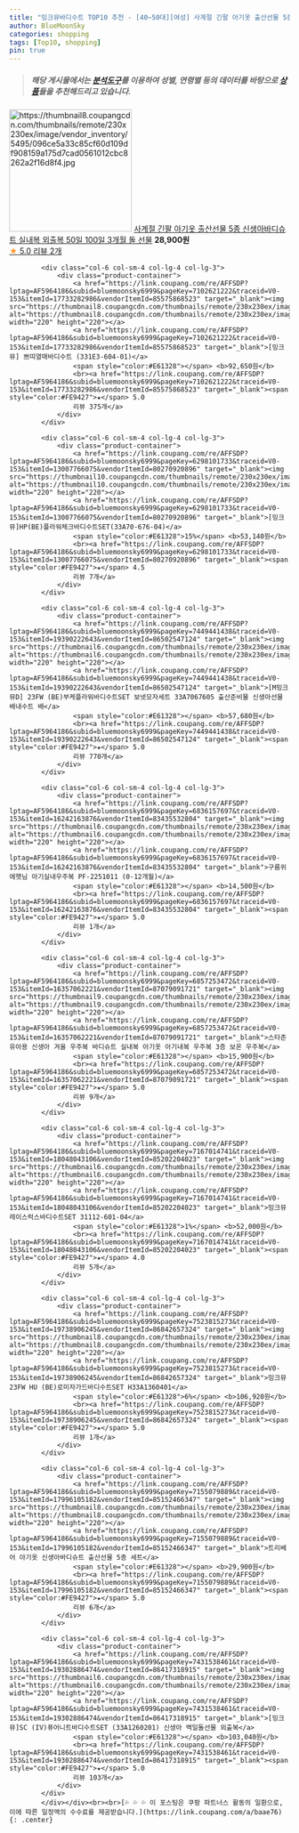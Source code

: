 ```yaml
---
title: "밍크뮤바디수트 TOP10 추천 - [40~50대][여성] 사계절 긴팔 아기옷 출산선물 5종 신생아바디슈트 실내복 외출복 50일 100일 3개월 돌 선물"
author: BlueMoonSky
categories: shopping
tags: [Top10, shopping]
pin: true
---
```


> ##### 해당 게시물에서는 [**분석도구**](https://itemscout.io/)를 이용하여 **성별**, **연령별** 등의 데이터를 바탕으로 [**상품**](https://link.coupang.com/a/baae76)들을 추천해드리고 있습니다.
<div class="container"><div class="row">
            <div class="col-6 col-sm-4 col-lg-4 col-lg-3">
                <div class="product-container">
                    <a href="https://link.coupang.com/re/AFFSDP?lptag=AF5964186&subid=bluemoonsky6999&pageKey=6320743766&traceid=V0-153&itemId=13171821694&vendorItemId=80430480541" target="_blank"><img src="https://thumbnail8.coupangcdn.com/thumbnails/remote/230x230ex/image/vendor_inventory/5495/096ce5a33c85cf60d109df908159a175d7cad0561012cbc8262a2f16d8f4.jpg" alt="https://thumbnail8.coupangcdn.com/thumbnails/remote/230x230ex/image/vendor_inventory/5495/096ce5a33c85cf60d109df908159a175d7cad0561012cbc8262a2f16d8f4.jpg" width="220" height="220"></a>
                    <a href="https://link.coupang.com/re/AFFSDP?lptag=AF5964186&subid=bluemoonsky6999&pageKey=6320743766&traceid=V0-153&itemId=13171821694&vendorItemId=80430480541" target="_blank">사계절 긴팔 아기옷 출산선물 5종 신생아바디슈트 실내복 외출복 50일 100일 3개월 돌 선물</a>
                    <span style="color:#E61328"></span> <b>28,900원</b>
                    <br><a href="https://link.coupang.com/re/AFFSDP?lptag=AF5964186&subid=bluemoonsky6999&pageKey=6320743766&traceid=V0-153&itemId=13171821694&vendorItemId=80430480541" target="_blank"><span style="color:#FE9427">★</span> 5.0
                    리뷰 2개</a>
                </div>
            </div>
            
            <div class="col-6 col-sm-4 col-lg-4 col-lg-3">
                <div class="product-container">
                    <a href="https://link.coupang.com/re/AFFSDP?lptag=AF5964186&subid=bluemoonsky6999&pageKey=7102621222&traceid=V0-153&itemId=17733282986&vendorItemId=85575868523" target="_blank"><img src="https://thumbnail8.coupangcdn.com/thumbnails/remote/230x230ex/image/vendor_inventory/fbf6/c80b29f4e38c2c8000d62d1b9e0b3439f98fd157fc51ac24dbc32a742a4a.jpg" alt="https://thumbnail8.coupangcdn.com/thumbnails/remote/230x230ex/image/vendor_inventory/fbf6/c80b29f4e38c2c8000d62d1b9e0b3439f98fd157fc51ac24dbc32a742a4a.jpg" width="220" height="220"></a>
                    <a href="https://link.coupang.com/re/AFFSDP?lptag=AF5964186&subid=bluemoonsky6999&pageKey=7102621222&traceid=V0-153&itemId=17733282986&vendorItemId=85575868523" target="_blank">[밍크뮤] 쁘띠열매바디수트 (331E3-604-01)</a>
                    <span style="color:#E61328"></span> <b>92,650원</b>
                    <br><a href="https://link.coupang.com/re/AFFSDP?lptag=AF5964186&subid=bluemoonsky6999&pageKey=7102621222&traceid=V0-153&itemId=17733282986&vendorItemId=85575868523" target="_blank"><span style="color:#FE9427">★</span> 5.0
                    리뷰 375개</a>
                </div>
            </div>
            
            <div class="col-6 col-sm-4 col-lg-4 col-lg-3">
                <div class="product-container">
                    <a href="https://link.coupang.com/re/AFFSDP?lptag=AF5964186&subid=bluemoonsky6999&pageKey=6298101733&traceid=V0-153&itemId=13007766075&vendorItemId=80270920896" target="_blank"><img src="https://thumbnail10.coupangcdn.com/thumbnails/remote/230x230ex/image/vendor_inventory/c81a/7ce294a9b6279297ab738d4a6ff4d52bc63b70a6223904355ce065a9e7c1.jpg" alt="https://thumbnail10.coupangcdn.com/thumbnails/remote/230x230ex/image/vendor_inventory/c81a/7ce294a9b6279297ab738d4a6ff4d52bc63b70a6223904355ce065a9e7c1.jpg" width="220" height="220"></a>
                    <a href="https://link.coupang.com/re/AFFSDP?lptag=AF5964186&subid=bluemoonsky6999&pageKey=6298101733&traceid=V0-153&itemId=13007766075&vendorItemId=80270920896" target="_blank">[밍크뮤]HP(BE)플라워체크바디수트SET(33A70-676-04)</a>
                    <span style="color:#E61328">15%</span> <b>53,140원</b>
                    <br><a href="https://link.coupang.com/re/AFFSDP?lptag=AF5964186&subid=bluemoonsky6999&pageKey=6298101733&traceid=V0-153&itemId=13007766075&vendorItemId=80270920896" target="_blank"><span style="color:#FE9427">★</span> 4.5
                    리뷰 7개</a>
                </div>
            </div>
            
            <div class="col-6 col-sm-4 col-lg-4 col-lg-3">
                <div class="product-container">
                    <a href="https://link.coupang.com/re/AFFSDP?lptag=AF5964186&subid=bluemoonsky6999&pageKey=7449441438&traceid=V0-153&itemId=19390222643&vendorItemId=86502547124" target="_blank"><img src="https://thumbnail6.coupangcdn.com/thumbnails/remote/230x230ex/image/vendor_inventory/a7e9/507ce60c03451d430569e9e131551218c21a655883a173c62240b362a703.jpg" alt="https://thumbnail6.coupangcdn.com/thumbnails/remote/230x230ex/image/vendor_inventory/a7e9/507ce60c03451d430569e9e131551218c21a655883a173c62240b362a703.jpg" width="220" height="220"></a>
                    <a href="https://link.coupang.com/re/AFFSDP?lptag=AF5964186&subid=bluemoonsky6999&pageKey=7449441438&traceid=V0-153&itemId=19390222643&vendorItemId=86502547124" target="_blank">[M밍크뮤D] 23FW (BE)부케플라워바디수트SET 보넷모자세트 33A7067605 출산준비물 신생아선물 배내수트 배</a>
                    <span style="color:#E61328"></span> <b>57,680원</b>
                    <br><a href="https://link.coupang.com/re/AFFSDP?lptag=AF5964186&subid=bluemoonsky6999&pageKey=7449441438&traceid=V0-153&itemId=19390222643&vendorItemId=86502547124" target="_blank"><span style="color:#FE9427">★</span> 5.0
                    리뷰 770개</a>
                </div>
            </div>
            
            <div class="col-6 col-sm-4 col-lg-4 col-lg-3">
                <div class="product-container">
                    <a href="https://link.coupang.com/re/AFFSDP?lptag=AF5964186&subid=bluemoonsky6999&pageKey=6836157697&traceid=V0-153&itemId=16242163876&vendorItemId=83435532804" target="_blank"><img src="https://thumbnail6.coupangcdn.com/thumbnails/remote/230x230ex/image/vendor_inventory/e407/b0b8b3abce2aeb26b098ea6f9e8baf2d3c71e07979bc4b7ad837a6112e69.jpg" alt="https://thumbnail6.coupangcdn.com/thumbnails/remote/230x230ex/image/vendor_inventory/e407/b0b8b3abce2aeb26b098ea6f9e8baf2d3c71e07979bc4b7ad837a6112e69.jpg" width="220" height="220"></a>
                    <a href="https://link.coupang.com/re/AFFSDP?lptag=AF5964186&subid=bluemoonsky6999&pageKey=6836157697&traceid=V0-153&itemId=16242163876&vendorItemId=83435532804" target="_blank">구름위에햇님 아기실내우주복 PF-2251011 (0-12개월)</a>
                    <span style="color:#E61328"></span> <b>14,500원</b>
                    <br><a href="https://link.coupang.com/re/AFFSDP?lptag=AF5964186&subid=bluemoonsky6999&pageKey=6836157697&traceid=V0-153&itemId=16242163876&vendorItemId=83435532804" target="_blank"><span style="color:#FE9427">★</span> 5.0
                    리뷰 1개</a>
                </div>
            </div>
            
            <div class="col-6 col-sm-4 col-lg-4 col-lg-3">
                <div class="product-container">
                    <a href="https://link.coupang.com/re/AFFSDP?lptag=AF5964186&subid=bluemoonsky6999&pageKey=6857253472&traceid=V0-153&itemId=16357062221&vendorItemId=87079091721" target="_blank"><img src="https://thumbnail9.coupangcdn.com/thumbnails/remote/230x230ex/image/vendor_inventory/0282/0b8d18a9cd9dad9320250f80068f20cc58286e3f44a6e5747632e6ac338a.JPG" alt="https://thumbnail9.coupangcdn.com/thumbnails/remote/230x230ex/image/vendor_inventory/0282/0b8d18a9cd9dad9320250f80068f20cc58286e3f44a6e5747632e6ac338a.JPG" width="220" height="220"></a>
                    <a href="https://link.coupang.com/re/AFFSDP?lptag=AF5964186&subid=bluemoonsky6999&pageKey=6857253472&traceid=V0-153&itemId=16357062221&vendorItemId=87079091721" target="_blank">스타존 유아용 신생아 겨울 우주복 바디슈트 실내복 아기옷 아기내복 우주복 3층 보온 우주복</a>
                    <span style="color:#E61328"></span> <b>15,900원</b>
                    <br><a href="https://link.coupang.com/re/AFFSDP?lptag=AF5964186&subid=bluemoonsky6999&pageKey=6857253472&traceid=V0-153&itemId=16357062221&vendorItemId=87079091721" target="_blank"><span style="color:#FE9427">★</span> 5.0
                    리뷰 9개</a>
                </div>
            </div>
            
            <div class="col-6 col-sm-4 col-lg-4 col-lg-3">
                <div class="product-container">
                    <a href="https://link.coupang.com/re/AFFSDP?lptag=AF5964186&subid=bluemoonsky6999&pageKey=7167014741&traceid=V0-153&itemId=18048043106&vendorItemId=85202204023" target="_blank"><img src="https://thumbnail6.coupangcdn.com/thumbnails/remote/230x230ex/image/vendor_inventory/cdb8/b9524c8483245c9170c798a4f0b03ab23c0614dfb4b390124b492600d7b6.jpg" alt="https://thumbnail6.coupangcdn.com/thumbnails/remote/230x230ex/image/vendor_inventory/cdb8/b9524c8483245c9170c798a4f0b03ab23c0614dfb4b390124b492600d7b6.jpg" width="220" height="220"></a>
                    <a href="https://link.coupang.com/re/AFFSDP?lptag=AF5964186&subid=bluemoonsky6999&pageKey=7167014741&traceid=V0-153&itemId=18048043106&vendorItemId=85202204023" target="_blank">밍크뮤 레이스럭스바디수트SET 31112-601-04</a>
                    <span style="color:#E61328">1%</span> <b>52,000원</b>
                    <br><a href="https://link.coupang.com/re/AFFSDP?lptag=AF5964186&subid=bluemoonsky6999&pageKey=7167014741&traceid=V0-153&itemId=18048043106&vendorItemId=85202204023" target="_blank"><span style="color:#FE9427">★</span> 4.0
                    리뷰 5개</a>
                </div>
            </div>
            
            <div class="col-6 col-sm-4 col-lg-4 col-lg-3">
                <div class="product-container">
                    <a href="https://link.coupang.com/re/AFFSDP?lptag=AF5964186&subid=bluemoonsky6999&pageKey=7523815273&traceid=V0-153&itemId=19738906245&vendorItemId=86842657324" target="_blank"><img src="https://thumbnail8.coupangcdn.com/thumbnails/remote/230x230ex/image/vendor_inventory/d2d4/7e1c1cc300e1d5e027f909119f3e9a1dec3655806b07198f64b6ac416893.jpg" alt="https://thumbnail8.coupangcdn.com/thumbnails/remote/230x230ex/image/vendor_inventory/d2d4/7e1c1cc300e1d5e027f909119f3e9a1dec3655806b07198f64b6ac416893.jpg" width="220" height="220"></a>
                    <a href="https://link.coupang.com/re/AFFSDP?lptag=AF5964186&subid=bluemoonsky6999&pageKey=7523815273&traceid=V0-153&itemId=19738906245&vendorItemId=86842657324" target="_blank">밍크뮤 23FW HU (BE)로미자가드바디수트SET H33A1360401</a>
                    <span style="color:#E61328">6%</span> <b>106,920원</b>
                    <br><a href="https://link.coupang.com/re/AFFSDP?lptag=AF5964186&subid=bluemoonsky6999&pageKey=7523815273&traceid=V0-153&itemId=19738906245&vendorItemId=86842657324" target="_blank"><span style="color:#FE9427">★</span> 5.0
                    리뷰 1개</a>
                </div>
            </div>
            
            <div class="col-6 col-sm-4 col-lg-4 col-lg-3">
                <div class="product-container">
                    <a href="https://link.coupang.com/re/AFFSDP?lptag=AF5964186&subid=bluemoonsky6999&pageKey=7155079889&traceid=V0-153&itemId=17996105182&vendorItemId=85152466347" target="_blank"><img src="https://thumbnail8.coupangcdn.com/thumbnails/remote/230x230ex/image/vendor_inventory/2996/954005d275c2f644e15aa8fb9737fdfad31e6ce53ea2080e58db5e4af052.jpg" alt="https://thumbnail8.coupangcdn.com/thumbnails/remote/230x230ex/image/vendor_inventory/2996/954005d275c2f644e15aa8fb9737fdfad31e6ce53ea2080e58db5e4af052.jpg" width="220" height="220"></a>
                    <a href="https://link.coupang.com/re/AFFSDP?lptag=AF5964186&subid=bluemoonsky6999&pageKey=7155079889&traceid=V0-153&itemId=17996105182&vendorItemId=85152466347" target="_blank">트리베어 아기옷 신생아바디슈트 출산선물 5종 세트</a>
                    <span style="color:#E61328"></span> <b>29,900원</b>
                    <br><a href="https://link.coupang.com/re/AFFSDP?lptag=AF5964186&subid=bluemoonsky6999&pageKey=7155079889&traceid=V0-153&itemId=17996105182&vendorItemId=85152466347" target="_blank"><span style="color:#FE9427">★</span> 5.0
                    리뷰 6개</a>
                </div>
            </div>
            
            <div class="col-6 col-sm-4 col-lg-4 col-lg-3">
                <div class="product-container">
                    <a href="https://link.coupang.com/re/AFFSDP?lptag=AF5964186&subid=bluemoonsky6999&pageKey=7431538461&traceid=V0-153&itemId=19302886474&vendorItemId=86417318915" target="_blank"><img src="https://thumbnail6.coupangcdn.com/thumbnails/remote/230x230ex/image/vendor_inventory/4d60/c5deaeb8041ad542cc93bff00431be3bd9f3e5f2e04206005478c9842e48.jpg" alt="https://thumbnail6.coupangcdn.com/thumbnails/remote/230x230ex/image/vendor_inventory/4d60/c5deaeb8041ad542cc93bff00431be3bd9f3e5f2e04206005478c9842e48.jpg" width="220" height="220"></a>
                    <a href="https://link.coupang.com/re/AFFSDP?lptag=AF5964186&subid=bluemoonsky6999&pageKey=7431538461&traceid=V0-153&itemId=19302886474&vendorItemId=86417318915" target="_blank">[밍크뮤]SC (IV)퓨어니트바디수트SET (33A1260201) 신생아 백일돌선물 외출복</a>
                    <span style="color:#E61328"></span> <b>103,040원</b>
                    <br><a href="https://link.coupang.com/re/AFFSDP?lptag=AF5964186&subid=bluemoonsky6999&pageKey=7431538461&traceid=V0-153&itemId=19302886474&vendorItemId=86417318915" target="_blank"><span style="color:#FE9427">★</span> 5.0
                    리뷰 103개</a>
                </div>
            </div>
            </div></div><br><br>[💦 💦 💦 이 포스팅은 쿠팡 파트너스 활동의 일환으로, 이에 따른 일정액의 수수료를 제공받습니다.](https://link.coupang.com/a/baae76){: .center}